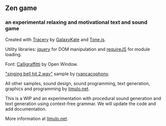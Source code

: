 ## Zen game

### an experimental relaxing and motivational text and sound game

Created with [Tracery](http://tracery.io/) by [GalaxyKate](http://www.galaxykate.com/) and [Tone.js](https://tonejs.github.io/).

Utility libraries: [jquery](jquery.com/) for DOM manipulation and [requireJS](http://www.requirejs.org/) for module loading.

Font: [Calligraffitti](https://fonts.google.com/specimen/Calligraffitti) by Open Window.

["singing bell hit 2.wav"](http://freesound.org/people/ryancacophony/sounds/202017/) sample by [ryancacophony](http://freesound.org/people/ryancacophony/).

All other samples, sound design, sound programming, text generation, graphics and programming by [limulo.net](http://www.limulo.net).

This is a WIP and an experimentation with procedural sound generation and text generation using context-free grammar.
We will update the code and add documentation.

More information at [limulo.net](http://www.limulo.net).
